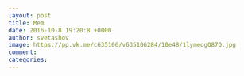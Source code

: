 ```yaml
--- 
layout: post 
title: Mem 
date: 2016-10-8 19:20:8 +0000 
author: svetashov 
image: https://pp.vk.me/c635106/v635106284/10e48/1lymeqgO87Q.jpg
comment: 
categories: 
---
```

